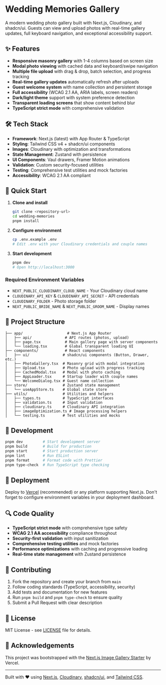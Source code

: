 # Wedding Memories Gallery

A modern wedding photo gallery built with Next.js, Cloudinary, and shadcn/ui. Guests can view and upload photos with real-time gallery updates, full keyboard navigation, and exceptional accessibility support.

## ✨ Features

- **Responsive masonry gallery** with 1-4 columns based on screen size
- **Modal photo viewing** with cached data and keyboard/swipe navigation
- **Multiple file upload** with drag & drop, batch selection, and progress tracking
- **Real-time gallery updates** automatically refresh after uploads
- **Guest welcome system** with name collection and persistent storage
- **Full accessibility** (WCAG 2.1 AA, ARIA labels, screen readers)
- **Dark/light theme** support with system preference detection
- **Transparent loading screens** that show content behind blur
- **TypeScript strict mode** with comprehensive validation

## 🛠️ Tech Stack

- **Framework**: Next.js (latest) with App Router & TypeScript
- **Styling**: Tailwind CSS v4 + shadcn/ui components
- **Images**: Cloudinary with optimization and transformations
- **State Management**: Zustand with persistence
- **UI Components**: Vaul drawers, Framer Motion animations
- **Validation**: Custom security-focused utilities
- **Testing**: Comprehensive test utilities and mock factories
- **Accessibility**: WCAG 2.1 AA compliant

## 🚀 Quick Start

1. **Clone and install**

   ```bash
   git clone <repository-url>
   cd wedding-memories
   pnpm install
   ```

2. **Configure environment**

   ```bash
   cp .env.example .env
   # Edit .env with your Cloudinary credentials and couple names
   ```

3. **Start development**

   ```bash
   pnpm dev
   # Open http://localhost:3000
   ```

### Required Environment Variables

- `NEXT_PUBLIC_CLOUDINARY_CLOUD_NAME` - Your Cloudinary cloud name
- `CLOUDINARY_API_KEY` & `CLOUDINARY_API_SECRET` - API credentials
- `CLOUDINARY_FOLDER` - Photo storage folder
- `NEXT_PUBLIC_BRIDE_NAME` & `NEXT_PUBLIC_GROOM_NAME` - Display names

## 📁 Project Structure

```
├── app/                    # Next.js App Router
│   ├── api/               # API routes (photos, upload)
│   ├── page.tsx           # Main gallery page with server components
│   └── loading.tsx        # Global transparent loading UI
├── components/            # React components
│   ├── ui/               # shadcn/ui components (Button, Drawer, etc.)
│   ├── PhotoGallery.tsx  # Masonry grid with modal integration
│   ├── Upload.tsx        # Photo upload with progress tracking
│   ├── CachedModal.tsx   # Modal with photo caching
│   ├── AppLoader.tsx     # Startup loader with couple names
│   └── WelcomeDialog.tsx # Guest name collection
├── store/                # Zustand state management
│   └── useAppStore.ts    # Global state store
├── utils/                # Utilities and helpers
│   ├── types.ts          # TypeScript interfaces
│   ├── validation.ts     # Input validation
│   ├── cloudinary.ts     # Cloudinary API integration
│   ├── imageOptimization.ts # Image processing helpers
│   └── testing.ts        # Test utilities and mocks
```

## 📝 Development

```bash
pnpm dev         # Start development server
pnpm build       # Build for production
pnpm start       # Start production server
pnpm lint        # Run ESLint
pnpm format      # Format code with Prettier
pnpm type-check  # Run TypeScript type checking
```

## 🚀 Deployment

Deploy to [Vercel](https://vercel.com/new/clone) (recommended) or any platform supporting Next.js. Don't forget to configure environment variables in your deployment dashboard.

## 🔍 Code Quality

- **TypeScript strict mode** with comprehensive type safety
- **WCAG 2.1 AA accessibility** compliance throughout
- **Security-first validation** with input sanitization
- **Comprehensive testing utilities** and mock factories
- **Performance optimizations** with caching and progressive loading
- **Real-time state management** with Zustand persistence

## 🤝 Contributing

1. Fork the repository and create your branch from `main`
2. Follow coding standards (TypeScript, accessibility, security)
3. Add tests and documentation for new features
4. Run `pnpm build` and `pnpm type-check` to ensure quality
5. Submit a Pull Request with clear description

## 📄 License

MIT License - see [LICENSE](LICENSE) file for details.

## 🙏 Acknowledgements

This project was bootstrapped with the
[Next.js Image Gallery Starter](https://vercel.com/templates/next.js/image-gallery-starter) by Vercel.

---

Built with ❤️ using [Next.js](https://nextjs.org), [Cloudinary](https://cloudinary.com), [shadcn/ui](https://ui.shadcn.com), and [Tailwind CSS](https://tailwindcss.com).
